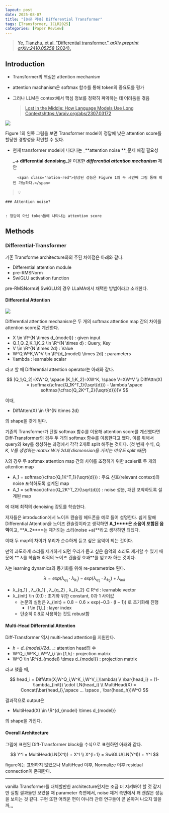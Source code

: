 ```yaml
---
layout: post
date: 2025-08-07
title: "[논문 리뷰] Differential Transformer"
tags: [Transformer, ICLR2025]
categories: [Paper Review]
---
```


> [Ye, Tianzhu, et al. "Differential transformer." ](https://arxiv.org/abs/2410.05258)[_arXiv preprint arXiv:2410.05258_](https://arxiv.org/abs/2410.05258)[ (2024).](https://arxiv.org/abs/2410.05258)



## Introduction

- Transformer의 핵심은 attention mechanism
- attention machanism은 softmax 함수를 통해 token의 중요도를 평가
- 그러나 LLM은 context에서 핵심 정보를 정확히 파악하는 데 어려움을 겪음

	> [Lost in the Middle: How Language Models Use Long Contextshttps://arxiv.org/abs/2307.03172](https://arxiv.org/abs/2307.03172)


![](https://prod-files-secure.s3.us-west-2.amazonaws.com/542b861c-36a8-4051-84e5-8804b6728dba/9083ea56-691a-4752-ae26-47f403431ac8/image.png?X-Amz-Algorithm=AWS4-HMAC-SHA256&X-Amz-Content-Sha256=UNSIGNED-PAYLOAD&X-Amz-Credential=ASIAZI2LB466SDG74ZXZ%2F20250907%2Fus-west-2%2Fs3%2Faws4_request&X-Amz-Date=20250907T090120Z&X-Amz-Expires=3600&X-Amz-Security-Token=IQoJb3JpZ2luX2VjEDQaCXVzLXdlc3QtMiJHMEUCIQCMEXz1Y4m5pMuul1fctB10fDC1PKHLHA4YLxeHja15IwIgbsgRteqt1Ya4B9GbTAYnXIaHaUH3TNWCyXMgSJnNAMUqiAQInf%2F%2F%2F%2F%2F%2F%2F%2F%2F%2FARAAGgw2Mzc0MjMxODM4MDUiDE5SGCAi2deXXyQRwCrcA0f%2Fb3Npq3%2F9pQx7BZy63HghAahVTOxUqB4%2BAQvYgrMH9MVKC1TCk52eugwEAEhzB6MXIvXZkSENtZGpadY12S1YGKg6ppyoLWLOrnfkv936%2FHQ9vPtdjKJVbL4m3tCosOht7nXhIAYwNdbJduCag4scOUjJlZzaRcr0CH%2BykNc7jj8T2iqKq2yDJzgqaBtue%2FugqDDEnKpugcFmU1PlWJ7kOdD0h9OmXfFudpHB1QB4nB6qqtu%2Bs8DTxke2KJQLftHV3PKRcV9rS7Ymhf8gu8BFukPi6X5YAAf4%2BEbNuxVFzgBUrr1pwtZ%2BLkfNExE4opPMSgXgD%2F5qGtREe2KohHkauBCAn1kK%2FFIeuSLtTyXxG7W80qwyAM3vCEgLm4RdGhpcCq%2Bs0lxpc2NHgnCzrv5%2BCvAW7Po%2FdV6jWygrktlFsNjDcmHLwzNPr%2BDyWrRGWKXkM4Bznm71%2FQQ6mgfbLgK7PMt%2FWjmX8RZZa3tQClReZsD1Ni0Wg7fqOM46ZG%2FsciVrk3HXEusjHq3FvipCE5a3XKttToCkb7uojgOiBpbtO2s7B6eVAavAW9D%2FFtLy6AeiWvQnKP87APdYn0oJqHYbBui5JkuFKFRkGG77SuJJKuohbzggf8sIZTJJMJeJ9MUGOqUBbHLmF2pUzjtnSJjt%2BNGLiHfOL8TgHC9OISplMbgAALFo1d6wQpPkpgrO5%2BavOmLQKWLR8eNg7kitKqXVgyXEihlFBFup21FABYxAoIJ%2FWVVv58xJOgg2ximcljS6W0cQbq5ySgpQuwYIecJQGDsnEFn41WEmZfFFuJVXwAhXh%2BeQ525O6l6%2BUr5hZGhu88T5TV93rR%2FLm3WdCQ1egMHIgYpkmzlY&X-Amz-Signature=577a15bb6f2eb7d1e017cce7e4a753e25b063b6c8c7de3460f922c2f2c539ef9&X-Amz-SignedHeaders=host&x-amz-checksum-mode=ENABLED&x-id=GetObject)


Figure 1의 왼쪽 그림을 보면 Transformer model이 정답에 낮은 attention score를 할당한 경향성을 확인할 수 있다.

- 현재 transformer model에 나타나는 _**attention noise **_문제 해결 필요성

	_**→ differential denoising**_을 이용한 _**differential attention mechanism**_ 제안


		<span class="notion-red">향상된 성능은 Figure 1의 두 세번째 그림 통해 확인 가능하다.</span>


> 💡 


	### Attention noise?


	: 정답이 아닌 token들에 나타나는 attention score



## Methods



### Differential-Transformer


기존 Transforme architecture와의 주된 차이점은 아래와 같다.

- Differential attention module
- pre-RMSNorm
- SwiGLU activation function

pre-RMSNorm과 SwiGLU의 경우 LLaMA에서 채택한 방법이라고 소개한다.



#### Differential Attention


![](https://prod-files-secure.s3.us-west-2.amazonaws.com/542b861c-36a8-4051-84e5-8804b6728dba/116d70b2-1963-4810-9167-f4c7d8a06e8f/image.png?X-Amz-Algorithm=AWS4-HMAC-SHA256&X-Amz-Content-Sha256=UNSIGNED-PAYLOAD&X-Amz-Credential=ASIAZI2LB466SDG74ZXZ%2F20250907%2Fus-west-2%2Fs3%2Faws4_request&X-Amz-Date=20250907T090120Z&X-Amz-Expires=3600&X-Amz-Security-Token=IQoJb3JpZ2luX2VjEDQaCXVzLXdlc3QtMiJHMEUCIQCMEXz1Y4m5pMuul1fctB10fDC1PKHLHA4YLxeHja15IwIgbsgRteqt1Ya4B9GbTAYnXIaHaUH3TNWCyXMgSJnNAMUqiAQInf%2F%2F%2F%2F%2F%2F%2F%2F%2F%2FARAAGgw2Mzc0MjMxODM4MDUiDE5SGCAi2deXXyQRwCrcA0f%2Fb3Npq3%2F9pQx7BZy63HghAahVTOxUqB4%2BAQvYgrMH9MVKC1TCk52eugwEAEhzB6MXIvXZkSENtZGpadY12S1YGKg6ppyoLWLOrnfkv936%2FHQ9vPtdjKJVbL4m3tCosOht7nXhIAYwNdbJduCag4scOUjJlZzaRcr0CH%2BykNc7jj8T2iqKq2yDJzgqaBtue%2FugqDDEnKpugcFmU1PlWJ7kOdD0h9OmXfFudpHB1QB4nB6qqtu%2Bs8DTxke2KJQLftHV3PKRcV9rS7Ymhf8gu8BFukPi6X5YAAf4%2BEbNuxVFzgBUrr1pwtZ%2BLkfNExE4opPMSgXgD%2F5qGtREe2KohHkauBCAn1kK%2FFIeuSLtTyXxG7W80qwyAM3vCEgLm4RdGhpcCq%2Bs0lxpc2NHgnCzrv5%2BCvAW7Po%2FdV6jWygrktlFsNjDcmHLwzNPr%2BDyWrRGWKXkM4Bznm71%2FQQ6mgfbLgK7PMt%2FWjmX8RZZa3tQClReZsD1Ni0Wg7fqOM46ZG%2FsciVrk3HXEusjHq3FvipCE5a3XKttToCkb7uojgOiBpbtO2s7B6eVAavAW9D%2FFtLy6AeiWvQnKP87APdYn0oJqHYbBui5JkuFKFRkGG77SuJJKuohbzggf8sIZTJJMJeJ9MUGOqUBbHLmF2pUzjtnSJjt%2BNGLiHfOL8TgHC9OISplMbgAALFo1d6wQpPkpgrO5%2BavOmLQKWLR8eNg7kitKqXVgyXEihlFBFup21FABYxAoIJ%2FWVVv58xJOgg2ximcljS6W0cQbq5ySgpQuwYIecJQGDsnEFn41WEmZfFFuJVXwAhXh%2BeQ525O6l6%2BUr5hZGhu88T5TV93rR%2FLm3WdCQ1egMHIgYpkmzlY&X-Amz-Signature=344ab0fa36800126aff5ca7ae7efc19eaf71d973f309c4544bd1ceb2d07337e4&X-Amz-SignedHeaders=host&x-amz-checksum-mode=ENABLED&x-id=GetObject)


Differential attention mechanism은 두 개의 softmax attention map 간의 차이를 attention score로 계산한다.

- X \in \R^{N \times d\_{model}} : given input
- Q\_1,Q\_2,K\_1,K\_2 \in \R^{N \times d} : Query, Key
- V \in \R^{N \times 2d} : Value
- W^Q,W^K,W^V \in \R^{d\_{model} \times 2d} : parameters
- \lambda : learnable scalar

라고 할 때 Differential attention operator는 아래와 같다.


$$
[Q_1;Q_2]=XW^Q, \space [K_1;K_2]=XW^K, \space V=XW^V \\
DiffAttn(X) = (softmax(\cfrac{Q_1K^T_1}{\sqrt{d}}) - \lambda \space softmax(\cfrac{Q_2K^T_2}{\sqrt{d}}))V
$$


이때,

- DiffAtten(X) \in \R^{N \times 2d}

의 shape을 갖게 된다.


기존의 Transformer가 단일 softmax 함수를 이용해 attention score를 계산했다면 Diff-Transformer의 경우 두 개의 softmax 함수를 이용한다고 했다. 이를 위해서 query와 key를 생성하는 과정에서 각각 2개로 split 해주는 것이다. <span class="notion-red">(첫 번째 수식, </span><span class="notion-red">_Q, K, V를 생성하는 matrix W가 2d의 dismension을 가지는 이유도 split 때문_</span><span class="notion-red">)</span>


 λ의 경우 두 softmax attention map 간의 차이를 조정하기 위한 scaler로 두 개의 attention map

- A\_1 = softmax(\cfrac{Q\_1K^T\_1}{\sqrt{d}}) : 주요 신호(relevant context)와 noise 포착하도록 설계된 map
- A\_1 = softmax(\cfrac{Q\_2K^T\_2}{\sqrt{d}}) : noise 성분, 패턴 포착하도록 설계된 map 

에 대해 최적의 denoising 강도를 학습한다.


저자들은 introduction에서 노이즈 캔슬링 헤드폰을 예로 들어 설명한다. 쉽게 말해 Differential Attention을 노이즈 캔슬링이라고 생각하면 **A\_1****은 소음이 포함된 음악**이고, **A\_2****는 제거되는 소리(noise +a)**라고 생각하면 되겠다. 


이때 두 map의 차이가 우리가 순수하게 듣고 싶은 음악이 되는 것이다. 


만약 과도하게 소리를 제거하게 되면 우리가 듣고 싶은 음악의 소리도 제거할 수 있기 때문에 ** λ를 학습해 최적의 노이즈 캔슬링 효과**를 얻고자 하는 것이다.


λ는 learning dynamics와 동기화를 위해 re-parametrize 된다.


$$
\lambda = exp(\lambda_{q_1} \cdot \lambda_{k_1}) - exp(\lambda_{q_2} \cdot \lambda_{k_2}) + \lambda_{init}
$$

- λ\_{q\_1} , λ\_{k\_1} , λ\_{q\_2} , λ\_{k\_2} ∈ R^d : learnable vector
- λ\_{init} \in (0,1) : 초기화 위한 constant, 0과 1 사이값
	- 논문의 실험은 λ\_{init} = 0.8 − 0.6 × exp(−0.3 · (l − 1)) 로 초기화해 진행
		- l \in [1,L] : layer index
	- 단순히 0.8로 사용하는 것도 robust함


#### **Multi-Head Differential Attention**


Diff-Transformer 역시 multi-head attention을 지원한다.

- _h = d\_{model}/2d__ _: attention head의 수
- W^Q\_i,W^K\_i,W^V\_i,i \in [1,h] : projection matrix
- W^O \in \R^{d\_{model} \times d\_{model}} : projection matrix

라고 했을 때,


$$
head_i = DiffAttn(X;W^Q_i,W^K_i,W^V_i,\lambda) \\
\bar{head_i} = (1-\lambda_{init}) \cdot LN(head_i) \\
MultiHead(X) = Concat(\bar{head_i},\space ... \space , \bar{head_h})W^O
$$


결과적으로 output은

- MultiHead(X) \in \R^{d\_{model} \times d\_{model}}

의 shape을 가진다.



#### Overall Architecture


그림에 표현된 Diff-Transformer block을 수식으로 표현하면 아래와 같다.


$$
Y^l = MultiHead(LN(X^l)) + X^l \\
X^{l+1} = SwiGLU(LN(Y^l)) + Y^l
$$


figure에는 표현하지 않았으나 MultiHead 이후, Normalize 이후 residual connection이 존재한다.


---


vanilla Transformer를 대체할만한 architecture인지는 조금 더 지켜봐야 할 것 같지만 실험 결과들만 보았을 때 parameter 측면에서, noise 제거 측면에서 꽤 괜찮은 성능을 보이는 것 같다. 구현 또한 어려운 편이 아니라 관련 연구들이 곧 쏟아져 나오지 않을까,,,

